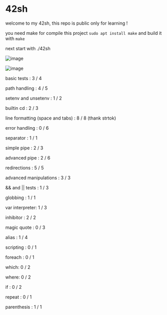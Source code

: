 # 42sh

welcome to my 42sh, this repo is public only for learning !

you need make for compile this project `sudo apt install make`
and build it with `make`

next start with ./42sh

![image](https://user-images.githubusercontent.com/91668112/182579723-8f1e0843-8f90-40a8-9408-c292bda2048f.png)

![image](https://user-images.githubusercontent.com/91668112/182579866-8476ea9e-ee03-4221-9891-6a1da84bd7f8.png)

basic tests : 3 / 4

path handling : 4 / 5

setenv and unsetenv : 1 / 2

builtin cd : 2 / 3

line formatting (space and tabs) : 8 / 8 (thank strtok)

error handling : 0 / 6

separator : 1 / 1

simple pipe : 2 / 3

advanced pipe : 2 / 6

redirections : 5 / 5

advanced manipulations : 3 / 3

&& and || tests : 1 / 3

globbing : 1 / 1

var interpreter: 1 / 3

inhibitor : 2 / 2

magic quote : 0 / 3

alias : 1 / 4

scripting : 0 / 1

foreach : 0 / 1

which: 0 / 2

where: 0 / 2

if : 0 / 2

repeat : 0 / 1

parenthesis : 1 / 1
